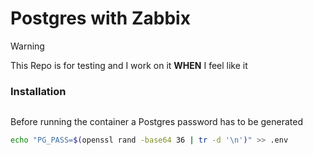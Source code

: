 # Postgres with Zabbix

> [!WARNING]
> This Repo is for testing and I work on it **WHEN** I feel like it




### Installation
```yaml


```

Before running the container a Postgres password has to be generated
```bash
echo "PG_PASS=$(openssl rand -base64 36 | tr -d '\n')" >> .env

```

